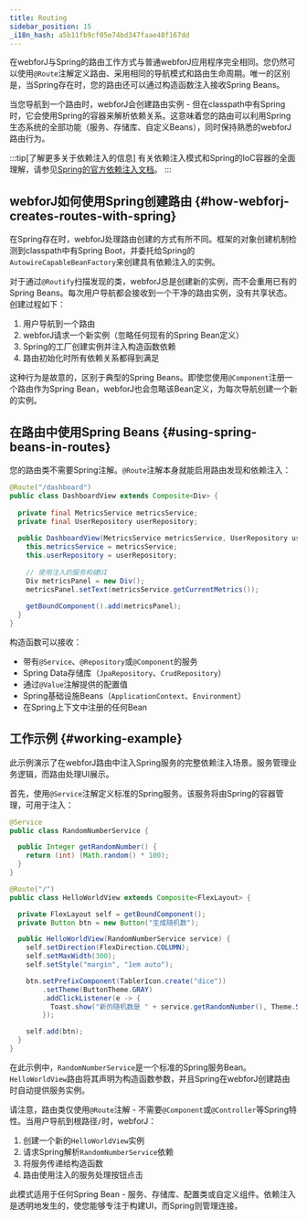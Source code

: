 ```yaml
---
title: Routing
sidebar_position: 15
_i18n_hash: a5b11fb9cf05e74bd347faae48f167dd
---
```

在webforJ与Spring的路由工作方式与普通webforJ应用程序完全相同。您仍然可以使用`@Route`注解定义路由、采用相同的导航模式和路由生命周期。唯一的区别是，当Spring存在时，您的路由还可以通过构造函数注入接收Spring Beans。

当您导航到一个路由时，webforJ会创建路由实例 - 但在classpath中有Spring时，它会使用Spring的容器来解析依赖关系。这意味着您的路由可以利用Spring生态系统的全部功能（服务、存储库、自定义Beans），同时保持熟悉的webforJ路由行为。

:::tip[了解更多关于依赖注入的信息]
有关依赖注入模式和Spring的IoC容器的全面理解，请参见[Spring的官方依赖注入文档](https://docs.spring.io/spring-framework/reference/core/beans/dependencies/factory-collaborators.html)。
:::

## webforJ如何使用Spring创建路由 {#how-webforj-creates-routes-with-spring}

在Spring存在时，webforJ处理路由创建的方式有所不同。框架的对象创建机制检测到classpath中有Spring Boot，并委托给Spring的`AutowireCapableBeanFactory`来创建具有依赖注入的实例。

对于通过`@Routify`扫描发现的类，webforJ总是创建新的实例，而不会重用已有的Spring Beans。每次用户导航都会接收到一个干净的路由实例，没有共享状态。创建过程如下：

1. 用户导航到一个路由
2. webforJ请求一个新实例（忽略任何现有的Spring Bean定义）
3. Spring的工厂创建实例并注入构造函数依赖
4. 路由初始化时所有依赖关系都得到满足

这种行为是故意的，区别于典型的Spring Beans。即使您使用`@Component`注册一个路由作为Spring Bean，webforJ也会忽略该Bean定义，为每次导航创建一个新的实例。

## 在路由中使用Spring Beans {#using-spring-beans-in-routes}

您的路由类不需要Spring注解。`@Route`注解本身就能启用路由发现和依赖注入：

```java
@Route("/dashboard")
public class DashboardView extends Composite<Div> {
  
  private final MetricsService metricsService;
  private final UserRepository userRepository;
  
  public DashboardView(MetricsService metricsService, UserRepository userRepository) {
    this.metricsService = metricsService;
    this.userRepository = userRepository;
    
    // 使用注入的服务构建UI
    Div metricsPanel = new Div();
    metricsPanel.setText(metricsService.getCurrentMetrics());
    
    getBoundComponent().add(metricsPanel);
  }
}
```

构造函数可以接收：
- 带有`@Service`、`@Repository`或`@Component`的服务
- Spring Data存储库（`JpaRepository`、`CrudRepository`）
- 通过`@Value`注解提供的配置值
- Spring基础设施Beans（`ApplicationContext`、`Environment`）
- 在Spring上下文中注册的任何Bean

## 工作示例 {#working-example}

此示例演示了在webforJ路由中注入Spring服务的完整依赖注入场景。服务管理业务逻辑，而路由处理UI展示。

首先，使用`@Service`注解定义标准的Spring服务。该服务将由Spring的容器管理，可用于注入：

```java title="RandomNumberService.java"
@Service
public class RandomNumberService {

  public Integer getRandomNumber() {
    return (int) (Math.random() * 100);
  }
}
```

```java title="HelloWorldView.java"
@Route("/")
public class HelloWorldView extends Composite<FlexLayout> {

  private FlexLayout self = getBoundComponent();
  private Button btn = new Button("生成随机数");

  public HelloWorldView(RandomNumberService service) {
    self.setDirection(FlexDirection.COLUMN);
    self.setMaxWidth(300);
    self.setStyle("margin", "1em auto");

    btn.setPrefixComponent(TablerIcon.create("dice"))
        .setTheme(ButtonTheme.GRAY)
        .addClickListener(e -> {
          Toast.show("新的随机数是 " + service.getRandomNumber(), Theme.SUCCESS);
        });

    self.add(btn);
  }
}
```

在此示例中，`RandomNumberService`是一个标准的Spring服务Bean。`HelloWorldView`路由将其声明为构造函数参数，并且Spring在webforJ创建路由时自动提供服务实例。

请注意，路由类仅使用`@Route`注解 - 不需要`@Component`或`@Controller`等Spring特性。当用户导航到根路径`/`时，webforJ：

1. 创建一个新的`HelloWorldView`实例 
2. 请求Spring解析`RandomNumberService`依赖
3. 将服务传递给构造函数
4. 路由使用注入的服务处理按钮点击

此模式适用于任何Spring Bean - 服务、存储库、配置类或自定义组件。依赖注入是透明地发生的，使您能够专注于构建UI，而Spring则管理连接。
